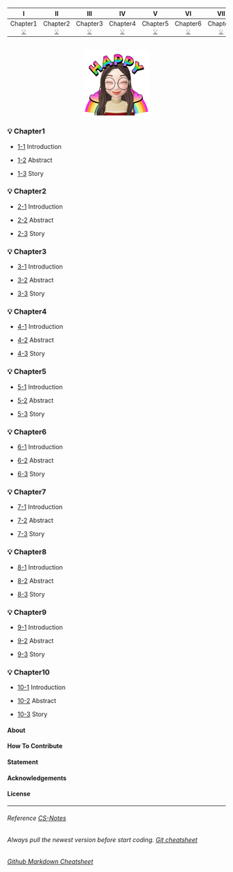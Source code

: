 | Ⅰ | Ⅱ | Ⅲ | Ⅳ | Ⅴ | Ⅵ | Ⅶ | Ⅷ | Ⅸ | Ⅹ |
| :--------: | :---------: | :---------: | :---------: | :---------: | :---------:| :---------: | :-------: | :-------:| :------:|
| Chapter1 [:bulb:](#bulb-Chapter1) | Chapter2 [:bulb:](#bulb-Chapter2)|Chapter3 [:bulb:](#bulb-Chapter3) | Chapter4 [:bulb:](#bulb-Chapter4) |Chapter5 [:bulb:](#bulb-Chapter5)| Chapter6 [:bulb:](#bulb-Chapter6)| Chapter7 [:bulb:](#bulb-Chapter7)| Chapter8 [:bulb:](#bulb-Chapter8)| Chapter9 [:bulb:](#bulb-Chapter9)| Chapter10 [:bulb:](#bulb-Chapter10) |

<br>

<div align="center">
    <img src="../resources/Logo.jpeg" width="150px">
</div> 

### :bulb: Chapter1

- [1-1](www.google.com)
  Introduction

- [1-2](www.google.com)
  Abstract
  
 - [1-3](www.google.com)
  Story

### :bulb: Chapter2

- [2-1](www.google.com)
  Introduction

- [2-2](www.google.com)
  Abstract
  
 - [2-3](www.google.com)
  Story
  
### :bulb: Chapter3

- [3-1](www.google.com)
  Introduction

- [3-2](www.google.com)
  Abstract
  
 - [3-3](www.google.com)
  Story

### :bulb: Chapter4

- [4-1](www.google.com)
  Introduction

- [4-2](www.google.com)
  Abstract
  
 - [4-3](www.google.com)
  Story
  
### :bulb: Chapter5

- [5-1](www.google.com)
  Introduction

- [5-2](www.google.com)
  Abstract
  
 - [5-3](www.google.com)
  Story
  
### :bulb: Chapter6

- [6-1](www.google.com)
  Introduction

- [6-2](www.google.com)
  Abstract
  
 - [6-3](www.google.com)
  Story
  
### :bulb: Chapter7

- [7-1](www.google.com)
  Introduction

- [7-2](www.google.com)
  Abstract
  
 - [7-3](www.google.com)
  Story
  
### :bulb: Chapter8

- [8-1](www.google.com)
  Introduction

- [8-2](www.google.com)
  Abstract
  
 - [8-3](www.google.com)
  Story
  
### :bulb: Chapter9

- [9-1](www.google.com)
  Introduction

- [9-2](www.google.com)
  Abstract
  
 - [9-3](www.google.com)
  Story
  
### :bulb: Chapter10

- [10-1](www.google.com)
  Introduction

- [10-2](www.google.com)
  Abstract
  
 - [10-3](www.google.com)
  Story

#### About


#### How To Contribute


#### Statement


#### Acknowledgements


#### License

---
###### Reference [CS-Notes](https://github.com/CyC2018/CS-Notes)
###### Always pull the newest version before start coding. [Git cheatsheet](https://owenying.github.io/html/blog/ToBeAEngineerFromScratch/Diary.html)
###### [Github Markdown Cheatsheet](https://github.com/adam-p/markdown-here/wiki/Markdown-Cheatsheet)
